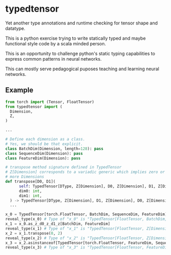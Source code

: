 # typedtensor
Yet another type annotations and runtime checking for tensor shape and datatype.

This is a python exercise trying to write statically typed and maybe functional style code by a scala minded person.

This is an opportunity to challenge python's static typing capabilities to express common patterns in neural networks. 

This can mostly serve pedagogical puposes teaching and learning neural networks.

## Example
```python
from torch import (Tensor, FloatTensor)
from typedtensor import (
  Dimension,
  Z,
)

...

# Define each dimension as a class.
# Yes, we should be that explicit.
class BatchDim(Dimension, length=128): pass
class SequenceDim(Dimension): pass
class FeatureDim(Dimension): pass

# transpose method signature defined in TypedTensor
# Z[Dimension] corresponds to a variadic generic which implies zero or
# more Dimensions
def transpose[D0, D1](
      self: TypedTensor[DType, Z[Dimension], D0, Z[Dimension], D1, Z[Dimension]],
      dim0: int,
      dim1: int,
  ) -> TypedTensor[DType, Z[Dimension], D1, Z[Dimension], D0, Z[Dimension]]:
  ...

x_0 = TypedTensor[torch.FloatTensor, BatchDim, SequenceDim, FeatureDim](cast(torch.FloatTensor, torch.randn(128, 1024, 768)))
reveal_type(x_0) # Type of "x_0" is "TypedTensor[FloatTensor, BatchDim, SequenceDim, FeatureDim]"
x_1 = x_0.as_z_d0_z_d1_z[BatchDim, FeatureDim]
reveal_type(x_1) # Type of "x_1" is "TypedTensor[FloatTensor, Z[Dimension], type[BatchDim], Z[Dimension], type[FeatureDim], Z[Dimension]]"
x_2 = x_1.transpose(0, 2)
reveal_type(x_2) # Type of "x_2" is "TypedTensor[FloatTensor, Z[Dimension], type[FeatureDim], Z[Dimension], type[BatchDim], Z[Dimension]]"
x_3 = x_2.asinstanceof[TypedTensor[torch.FloatTensor, FeatureDim, SequenceDim, BatchDim]]
reveal_type(x_3) # Type of "x_3" is "TypedTensor[FloatTensor, FeatureDim, SequenceDim, BatchDim]"

```